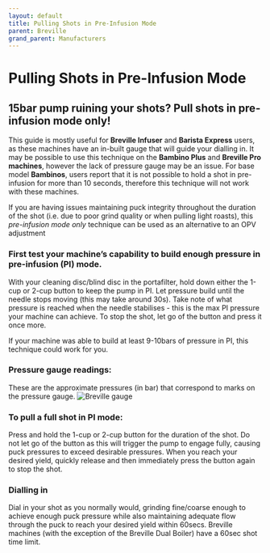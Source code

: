 ```yaml
---
layout: default
title: Pulling Shots in Pre-Infusion Mode
parent: Breville
grand_parent: Manufacturers
---
```


# Pulling Shots in Pre-Infusion Mode

## 15bar pump ruining your shots? Pull shots in pre-infusion mode only!

This guide is mostly useful for **Breville Infuser** and **Barista Express** users, as these machines have an in-built gauge that will guide your dialling in.
It may be possible to use this technique on the **Bambino Plus** and **Breville Pro machines**, however the lack of pressure gauge may be an issue.
For base model **Bambinos**, users report that it is not possible to hold a shot in pre-infusion for more than 10 seconds, therefore this technique will not work with these machines.

If you are having issues maintaining puck integrity throughout the duration of the shot (i.e. due to poor grind quality or when pulling light roasts), this *pre-infusion mode only* technique can be used as an alternative to an OPV adjustment 

### First test your machine’s capability to build enough pressure in pre-infusion (PI) mode.
With your cleaning disc/blind disc in the portafilter, hold down either the 1-cup or 2-cup button to keep the pump in PI. Let pressure build until the needle stops moving (this may take around 30s). Take note of what pressure is reached when the needle stabilises - this is the max PI pressure your machine can achieve. To stop the shot, let go of the button and press it once more.

If your machine was able to build at least 9-10bars of pressure in PI, this technique could work for you.

### Pressure gauge readings:
These are the approximate pressures (in bar) that correspond to marks on the pressure gauge.
![Breville gauge](https://user-images.githubusercontent.com/76938009/107194501-3a197780-6a44-11eb-8eee-995fde86b975.jpg)

### To pull a full shot in PI mode:
Press and hold the 1-cup or 2-cup button for the duration of the shot. Do not let go of the button as this will trigger the pump to engage fully, causing puck pressures to exceed desirable pressures. When you reach your desired yield, quickly release and then immediately press the button again to stop the shot.

### Dialling in
Dial in your shot as you normally would, grinding fine/coarse enough to achieve enough puck pressure while also maintaining adequate flow through the puck to reach your desired yield within 60secs.
Breville machines (with the exception of the Breville Dual Boiler) have a 60sec shot time limit.
